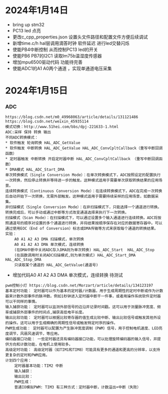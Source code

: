 # 2024年1月14日
* bring up stm32 
* PC13 led 点亮
* 更改c_cpp_properties.json 设置头文件路径和配置文件方便后续调试
* 新增time.c/h hal层调用滴答时钟 软件延迟 进行led交替闪烁
* 使能PB4中断控制 从而控制PC13 led的开关
* 使能PB6 PB7的I2C1 读取lm75b温湿度传感器
* 增加mpu6500驱动代码 功能待完善
* 使能ADC1的A1 A0两个通道 ，实现单通道电压采集
# 2024年1月15日
### ADC
~~~
https://blog.csdn.net/m0_49968063/article/details/131121486
https://blog.csdn.net/weixin_45935114
模式切换：http://www.51hei.com/bbs/dpj-221633-1.html
ADC:采样 保持 转换 输出
不同ADC转换模式：
* 软件触发 轮询转换 HAL_ADC_GetValue
* 软件触发 中断转换 HAL_ADC_GetValue HAL_ADC_ConvCpltCallback（重写中断回调函数）
* 定时器触发 中断转换 开启定时器中断 HAL_ADC_ConvCpltCallback （重写中断回调函数）
* DMA模式 HAL_ADC_Start_DMA
单次转换模式（Single Conversion Mode）：在单次转换模式下，ADC按照设定的配置执行一次转换，然后停止转换并等待进一步的触发。这种模式适用于需要单次获取转换结果的应用场景。
连续转换模式（Continuous Conversion Mode）：在连续转换模式下，ADC在完成一次转换后自动开始下一次转换，无需外部触发。这种模式适用于需要持续采样的应用场景，如数据采集。
非扫描模式（Single Conversion Mode）：在非扫描模式下，只能选择一个通道进行转换。转换完成后，可以手动或通过中断等方式改变通道选择来执行下一次转换。
扫描模式（Scan Mode）：在扫描模式下，可以通过设置多个输入通道进行连续转换。ADC将按照通道号的顺序对设置的多个通道进行转换，并将结果按顺序保存在对应的数据寄存器中。可以通过使用EOC（End of Conversion）标志或DMA传输等方式来获取每个通道的转换结果。
实验：
    A0 A1 A2 A3 DMA 扫描模式，单次转换
    A0 A1 A2 A3 DMA 单次模式，连续转换
    (在DMA中断中关闭ADC存入DMA则为单次转换) HAL_ADC_Start  HAL_ADC_Stop
    (在函数调用时关闭ADC扫描模式,则为单次模式) HAL_ADC_Start_DMA HAL_ADC_Stop_DMA
    只读取某个通道的 HAL_ADC_GetValue(通道号)
~~~
* 增加代码A0 A1 A2 A3 DMA 单次模式，连续转换 待测试
~~~
pwm控制小灯 https://blog.csdn.net/Morzart/article/details/134123197
基本定时功能： 定时器可以作为基本的定时器/计数器，用于生成周期性的定时中断或作为计数器来计数外部事件的脉冲数。例如1秒钟进入定时器中断干一件事，或者用操作系统软件定时器可以干同样的事情。
输入捕获功能： 定时器可以监测外部信号的边沿并记录时间戳。这可以用于测量脉冲宽度、频率或捕获外部事件的时间点,捕获高低电平长度。
输出比较功能： 定时器可以根据比较寄存器的值生成比较中断、输出比较信号或触发其他外设的操作。这可以用于生成精确的周期性信号或触发特定时序的操作。
PWM生成功能： 定时器可以配置为产生脉冲宽度调制（PWM）信号，用于控制电机速度、LED亮度调节，风扇风速调节，等应用。
编码器接口功能： 一些定时器还具有编码器接口功能，可以处理旋转编码器的输入信号，并提供方向和计数功能，在电机上使用较多。
高级定时功能： 高级定时器（如TIM1和TIM8）可能具有更多的通道和更高的分辨率，以支持更复杂的定时和PWM应用。
计划四个应用：
    定时器基本功能：TIM2 中断
    输入捕获：
    输出比较：
    PWM生成：
    普通IO模拟PWM: TIM3 有三种方式：定时器中断，计数溢出+中断（失败）
~~~
  
